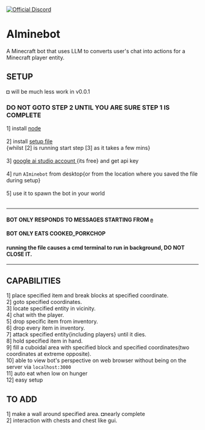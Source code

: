 [![Official Discord](https://img.shields.io/static/v1.svg?label=OFFICIAL&message=DISCORD&color=blue&logo=discord&style=for-the-badge)](https://discord.gg/XetraY3Zuh)
# AIminebot
A Minecraft bot that uses LLM to converts user's chat into actions for a Minecraft player entity.
## SETUP
◘ will be much less work in v0.0.1
### DO NOT GOTO STEP 2 UNTIL YOU ARE SURE STEP 1 IS COMPLETE

1] install [node](https://nodejs.org/en/download)<br><br>
2] install [setup file](https://github.com/Seshrut/AIminebot/releases) <br>
{whilst [2] is running start step [3] as it takes a few mins}<br><br>
3] [ google ai studio account ](https://makersuite.google.com/) {its free} and get api key<br><br>
4] run `AIminebot` from desktop{or from the location where you saved the file during setup}<br><br>
5] use it to spawn the bot in your world<br><br>
<hr>

#### BOT ONLY RESPONDS TO MESSAGES STARTING FROM `@`
#### BOT ONLY EATS COOKED_PORKCHOP
#### running the file causes a cmd terminal to run in background, DO NOT CLOSE IT.

<hr>

## CAPABILITIES
1] place specified item and break blocks at specified coordinate.<br>
2] goto specified coordinates.<br>
3] locate specified entity in vicinity.<br>
4] chat with the player.<br>
5] drop specific item from inventory.<br>
6] drop every item in inventory.<br>
7] attack specified entity{including players} until it dies.<br>
8] hold specified item in hand.<br>
9] fill a cuboidal area with specified block and specified coordinates(two coordinates at extreme opposite).<br>
10] able to view bot's perspective on web browser without being on the server via `localhost:3000`<br>
11] auto eat when low on hunger<br>
12] easy setup<br>

## TO ADD
1] make a wall around specified area. ◘nearly complete<br>
2] interaction with chests and chest like gui.<br>
